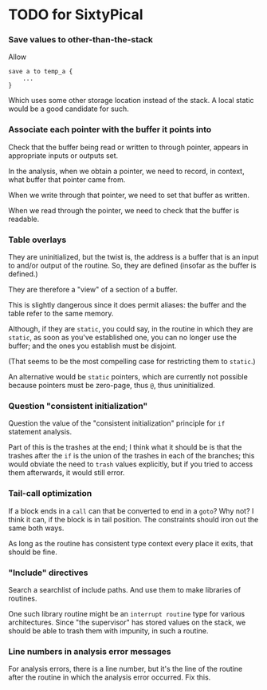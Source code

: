TODO for SixtyPical
===================

### Save values to other-than-the-stack

Allow

    save a to temp_a {
        ...
    }

Which uses some other storage location instead of the stack.  A local static
would be a good candidate for such.

### Associate each pointer with the buffer it points into

Check that the buffer being read or written to through pointer, appears in appropriate
inputs or outputs set.

In the analysis, when we obtain a pointer, we need to record, in context, what buffer
that pointer came from.

When we write through that pointer, we need to set that buffer as written.

When we read through the pointer, we need to check that the buffer is readable.

### Table overlays

They are uninitialized, but the twist is, the address is a buffer that is
an input to and/or output of the routine.  So, they are defined (insofar
as the buffer is defined.)

They are therefore a "view" of a section of a buffer.

This is slightly dangerous since it does permit aliases: the buffer and the
table refer to the same memory.

Although, if they are `static`, you could say, in the routine in which they
are `static`, as soon as you've established one, you can no longer use the
buffer; and the ones you establish must be disjoint.

(That seems to be the most compelling case for restricting them to `static`.)

An alternative would be `static` pointers, which are currently not possible because
pointers must be zero-page, thus `@`, thus uninitialized.

### Question "consistent initialization"

Question the value of the "consistent initialization" principle for `if` statement analysis.

Part of this is the trashes at the end; I think what it should be is that the trashes
after the `if` is the union of the trashes in each of the branches; this would obviate the
need to `trash` values explicitly, but if you tried to access them afterwards, it would still
error.

### Tail-call optimization

If a block ends in a `call` can that be converted to end in a `goto`?  Why not?  I think it can,
if the block is in tail position.  The constraints should iron out the same both ways.

As long as the routine has consistent type context every place it exits, that should be fine.

### "Include" directives

Search a searchlist of include paths.  And use them to make libraries of routines.

One such library routine might be an `interrupt routine` type for various architectures.
Since "the supervisor" has stored values on the stack, we should be able to trash them
with impunity, in such a routine.

### Line numbers in analysis error messages

For analysis errors, there is a line number, but it's the line of the routine
after the routine in which the analysis error occurred.  Fix this.
